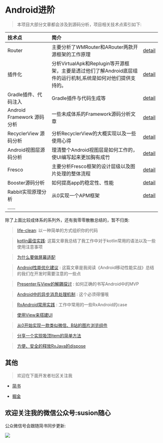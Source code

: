 
# Android进阶

>本项目大部分文章都会涉及到源码分析，项目相关技术点索引如下:

|技术点|简介||
|:----|:-----|:-----|
|Router|主要分析了WMRouter和ARouter两款开源框架的工作原理|[detail](router/README.md)|
|插件化|分析VirtualApk和Replugin等开源框架，主要是透过他们了解Android底层组件的运行机制,系统是如何对他们提供支持的。|[detail](插件化/README.md)|
|Gradle插件、代码注入|Gradle插件与代码生成等|[detail](gradle插件与字节码注入/README.md)|
|Android Framework 源码分析|一些未成体系的Framework源码分析文章|[detail](AndroidFramework源码分析/README.md)|
|RecyclerView 源码分析|分析RecyclerView的大概实现以及一些使用心得|[detail](AndroidFramework源码分析/recyclerview/README.md)|
|Android视图层源码分析|理清整个Android视图层是如何工作的，使UI编写起来更加胸有成竹|[detail](AndroidFramework源码分析/Android视图层源码分析/README.md)|
|Fresco|主要分析Fresco框架的设计层级以及图片处理的整体流程|[detail](Fresco源码分析/README.md)|
|Booster源码分析|如何提高app的稳定性、性能|[detail](booster框架分析/README.md) |
|Rabbit实现原理分析|从0实现一个APM框架|[detail](Rabbit实现原理剖析/README.md) |
|......| |

 除了上面比较成体系的系列外，还有我零零散散总结的，暂不归类:

> [life-clean](零散/life-clean介绍.md): 以一种简单的方式组织你的代码

> [kotlin最佳实践](零散/kotlin最佳实践.md): 这篇文章我总结了我工作中对于kotlin常用的语法以及一些使用注意事项

> [为什么要做屏幕适配](零散/使用dp做屏幕适配会出现的问题.md) 

> [Android性能优化建议](零散/Android性能优化建议.md) : 这篇文章是我阅读《Android移动性能实战》总结的我们在开发时需要注意的一些点

> [Presenter与View的解耦探讨](零散/Presenter与View的解耦探讨.md) : 如何正确的书写Android中的MVP

> [Android中的异步消息处理机制](零散/Android中的异步消息处理机制.md) : 这个必须得懂哦

> [RxAndroid常用实践](零散/RxJava实践.md) : 工作中常用的一些RxAndroid的case

> [使用View来搭建UI](零散/使用View来搭建UI.md) 

> [从0开始实现一款类似微信、B站的图片浏览组件](零散/从0开始实现一款类似微信、B站的图片浏览组件.md) 

> [分享一个实现吸顶Item的简单方法](零散/分享一个实现吸顶Item的简单方法.md) 

> [方便、安全的释放RxJava的dispose](RxJava/基于LifeOwner的RxJava内存泄漏解决方案.md)


## 其他

>欢迎在下面开发者社区关注我

- [简书](https://www.jianshu.com/u/49b1311b5074) 

- [掘金](https://juejin.im/user/57b1173f165abd0054298059)

## 欢迎关注我的微信公众号:susion随心

公众微信号会跟随简书同步更新:

![](picture/微信公众号.jpeg)












